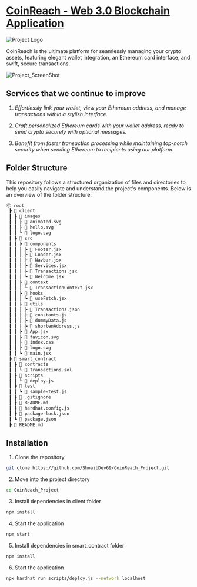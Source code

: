 [<h1>**CoinReach - Web 3.0 Blockchain Application**</h1>](https://coin-reach-project.vercel.app/)

![Project Logo](https://github.com/ShoaibDev69/CoinReach_Project/assets/124503086/73af6449-1f35-423d-9f6c-1ba406f18de3)

CoinReach is the ultimate platform for seamlessly managing your crypto assets,
featuring elegant wallet integration, an Ethereum card interface, and
swift, secure transactions.

![Project_ScreenShot](https://github.com/ShoaibDev69/CoinReach_Project/assets/124503086/c36efcef-aed0-4f7a-9878-580acf277929)

## Services that we continue to improve

1. _Effortlessly link your wallet, view your Ethereum address, and manage transactions within a stylish interface._

2. _Craft personalized Ethereum cards with your wallet address, ready to send crypto securely with optional messages._

3. _Benefit from faster transaction processing while maintaining top-notch security when sending Ethereum to recipients using our platform._

## Folder Structure

This repository follows a structured organization of files and directories to help you easily navigate and understand the project's components. Below is an overview of the folder structure:

```bash
📦 root
 ┣ 📂 client
 ┃ ┣ 📂 images
 ┃ ┃ ┣ 📜 animated.svg
 ┃ ┃ ┣ 📜 hello.svg
 ┃ ┃ ┗ 📜 logo.svg
 ┃ ┣ 📂 src
 ┃ ┃ ┣ 📂 components
 ┃ ┃ ┃ ┣ 📜 Footer.jsx
 ┃ ┃ ┃ ┣ 📜 Loader.jsx
 ┃ ┃ ┃ ┣ 📜 Navbar.jsx
 ┃ ┃ ┃ ┣ 📜 Services.jsx
 ┃ ┃ ┃ ┣ 📜 Transactions.jsx
 ┃ ┃ ┃ ┗ 📜 Welcome.jsx
 ┃ ┃ ┣ 📂 context
 ┃ ┃ ┃ ┗ 📜 TransactionContext.jsx
 ┃ ┃ ┣ 📂 hooks
 ┃ ┃ ┃ ┗ 📜 useFetch.jsx
 ┃ ┃ ┣ 📂 utils
 ┃ ┃ ┃ ┣ 📜 Transactions.json
 ┃ ┃ ┃ ┣ 📜 constants.js
 ┃ ┃ ┃ ┣ 📜 dummyData.js
 ┃ ┃ ┃ ┣ 📜 shortenAddress.js
 ┃ ┃ ┣ 📜 App.jsx
 ┃ ┃ ┣ 📜 favicon.svg
 ┃ ┃ ┣ 📜 index.css
 ┃ ┃ ┣ 📜 logo.svg
 ┃ ┃ ┗ 📜 main.jsx
 ┣ 📂 smart_contract
 ┃ ┣ 📂 contracts
 ┃ ┃ ┗ 📜 Transactions.sol
 ┃ ┣ 📂 scripts
 ┃ ┃ ┗ 📜 deploy.js
 ┃ ┣ 📂 test
 ┃ ┃ ┗ 📜 sample-test.js
 ┃ ┣ 📜 .gitignore
 ┃ ┣ 📜 README.md
 ┃ ┣ 📜 hardhat.config.js
 ┃ ┣ 📜 package-lock.json
 ┃ ┗ 📜 package.json
 ┣ 📜 README.md
```

## Installation

1. Clone the repository

```bash
git clone https://github.com/ShoaibDev69/CoinReach_Project.git
```

2. Move into the project directory

```bash
cd CoinReach_Project
```

3. Install dependencies in client folder

```bash
npm install
```

4. Start the application

```bash
npm start
```

5. Install dependencies in smart_contract folder

```bash
npm install
```

6. Start the application

```bash
npx hardhat run scripts/deploy.js --network localhost
```
